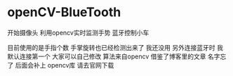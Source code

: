 # openCV-BlueTooth
开始摄像头 利用opencv实时监测手势 蓝牙控制小车


目前使用的是手指个数  手掌旋转也已经检测出来了 我还没用 另外连接蓝牙时 我默认连接第一个 大家可以自己修改  算法来自opencv 
借鉴了博客里的文章 名字忘了 后面会补上
opencv库 请去官网下载
